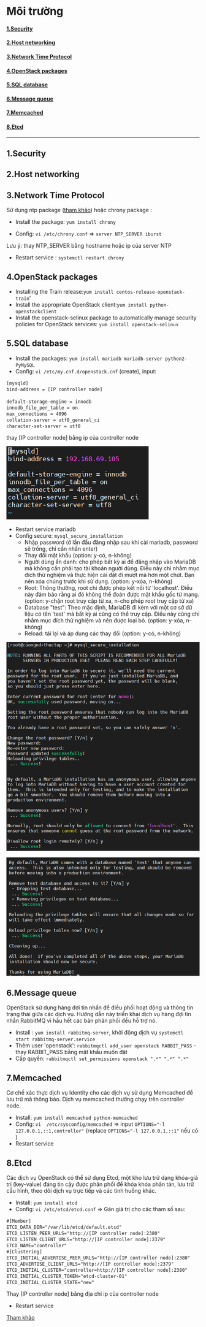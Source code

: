 # Môi trường

#### [1.Security](#1)

#### [2.Host networking](#2)

#### [3.Network Time Protocol](#3)

#### [4.OpenStack packages](#4)

#### [5.SQL database](#5)

#### [6.Message queue](#6)

#### [7.Memcached](#7)

#### [8.Etcd](#8)

_______

## 1.Security<a name="1"></a>

## 2.Host networking<a name="2"></a>

## 3.Network Time Protocol<a name="3"></a>

Sử dụng ntp package (<a href="https://github.com/ze9hyrus/Training-Linux/blob/main/NDCuong/%5BReport3%5Dconnecting%20linux%20to%20network.md#9">tham khảo</a>) hoặc chrony package :

- Install the package: `yum install chrony`

- Config:  `vi /etc/chrony.conf`  => `server NTP_SERVER iburst` 

Lưu ý: thay NTP_SERVER bằng hostname hoặc ip của server NTP

- Restart service : `systemctl restart chrony`

## 4.OpenStack packages<a name="4"></a>

- Installing the Train release:`yum install centos-release-openstack-train`'
- Install the appropriate OpenStack client:`yum install python-openstackclient`
- Install the openstack-selinux package to automatically manage security policies for OpenStack services: `yum install openstack-selinux`

## 5.SQL database<a name="5"></a>

- Install the packages: `yum install mariadb mariadb-server python2-PyMySQL`
- Config:  `vi /etc/my.cnf.d/openstack.cnf` (create), input: 

```
[mysqld]
bind-address = [IP controller node]

default-storage-engine = innodb
innodb_file_per_table = on
max_connections = 4096
collation-server = utf8_general_ci
character-set-server = utf8
```

thay [IP controller node] bằng ip của controller node

![](../images/OpenStack/Environment/sqlcf.png)

- Restart service mariadb
- Config secure: `mysql_secure_installation`
  - Nhập password (ở lần đầu đăng nhập sau khi cài mariadb, password sẽ trống, chỉ cần nhấn enter)
  - Thay đổi mật khẩu (option: y-có, n-không)
  - Người dùng ẩn danh: cho phép bất kỳ ai để đăng nhập vào MariaDB mà không cần phải tạo tài khoản người dùng. Điều này chỉ nhằm mục đích thử nghiệm và thực hiện cài đặt đi mượt mà hơn một chút. Bạn nên xóa chúng trước khi sử dụng. (option: y-xóa, n-không)
  - Root:  Thông thường, root chỉ được phép kết nối từ 'localhost'. Điều này đảm bảo rằng ai đó không thể đoán được mật khẩu gốc từ mạng. (option: y-chặn root truy cập từ xa, n-cho phép root truy cập từ xa)
  - Database "test": Theo mặc định, MariaDB đi kèm với một cơ sở dữ liệu có tên 'test' mà bất kỳ ai cũng có thể truy cập. Điều này cũng chỉ nhằm mục đích thử nghiệm và nên được loại bỏ. (option: y-xóa, n-không)
  - Reload: tải lại và áp dụng các thay đổi (option: y-có, n-không)

![](../images/OpenStack/Environment/sqlsecure1.png)

![](../images/OpenStack/Environment/sqlsecure2.png)



## 6.Message queue<a name="6"></a>

OpenStack sử dụng hàng đợi tin nhắn để điều phối hoạt động và thông tin trạng thái giữa các dịch vụ. Hướng dẫn này triển khai dịch vụ hàng đợi tin nhắn RabbitMQ vì hầu hết các bản phân phối đều hỗ trợ nó.

- Install : `yum install rabbitmq-server`, khởi động dịch vụ `systemctl start rabbitmq-server.service`
- Thêm user 'openstack': `rabbitmqctl add_user openstack RABBIT_PASS` - thay RABBIT_PASS bằng mật khẩu muốn đặt
- Cấp quyền: `rabbitmqctl set_permissions openstack ".*" ".*" ".*"`

## 7.Memcached<a name="7"></a>

Cơ chế xác thực dịch vụ Identity cho các dịch vụ sử dụng Memcached để lưu trữ mã thông báo. Dịch vụ memcached thường chạy trên controller node.

- Install: `yum install memcached python-memcached`
- Config: `vi  /etc/sysconfig/memcached` =>  input `OPTIONS="-l 127.0.0.1,::1,controller"` (replace `OPTIONS="-l 127.0.0.1,::1"` nếu có )
- Restart service

## 8.Etcd<a name="8"></a>

Các dịch vụ OpenStack có thể sử dụng Etcd, một kho lưu trữ dạng khóa-giá trị (key-value) đáng tin cậy được phân phối để khóa khóa phân tán, lưu trữ cấu hình, theo dõi dịch vụ trực tiếp và các tình huống khác.

- Install: `yum install etcd` 
- Config: `vi /etc/etcd/etcd.conf` => Gán giá trị cho các tham số sau:

```
#[Member]
ETCD_DATA_DIR="/var/lib/etcd/default.etcd"
ETCD_LISTEN_PEER_URLS="http://[IP controller node]:2380"
ETCD_LISTEN_CLIENT_URLS="http://[IP controller node]:2379"
ETCD_NAME="controller"
#[Clustering]
ETCD_INITIAL_ADVERTISE_PEER_URLS="http://[IP controller node]:2380"
ETCD_ADVERTISE_CLIENT_URLS="http://[IP controller node]:2379"
ETCD_INITIAL_CLUSTER="controller=http://[IP controller node]:2380"
ETCD_INITIAL_CLUSTER_TOKEN="etcd-cluster-01"
ETCD_INITIAL_CLUSTER_STATE="new"
```

Thay [IP controller node] bằng địa chỉ ip của controller node

- Restart service





[Tham khảo](https://docs.openstack.org/install-guide/environment.html)
